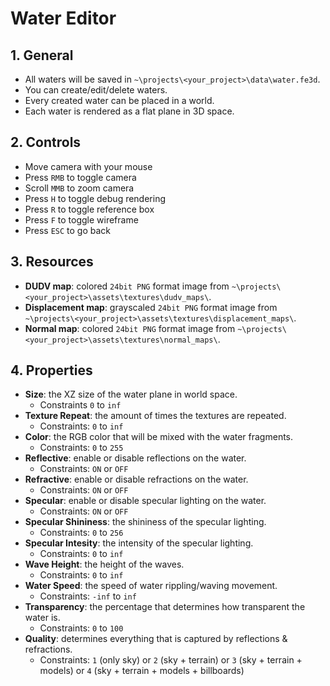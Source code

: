 # Water Editor

## 1. General

- All waters will be saved in `~\projects\<your_project>\data\water.fe3d`.
- You can create/edit/delete waters.
- Every created water can be placed in a world.
- Each water is rendered as a flat plane in 3D space.

## 2. Controls

- Move camera with your mouse
- Press `RMB` to toggle camera
- Scroll `MMB` to zoom camera
- Press `H` to toggle debug rendering
- Press `R` to toggle reference box
- Press `F` to toggle wireframe
- Press `ESC` to go back

## 3. Resources

- **DUDV map**: colored `24bit PNG` format image from `~\projects\<your_project>\assets\textures\dudv_maps\`.
- **Displacement map**: grayscaled `24bit PNG` format image from `~\projects\<your_project>\assets\textures\displacement_maps\`.
- **Normal map**: colored `24bit PNG` format image from `~\projects\<your_project>\assets\textures\normal_maps\`.

## 4. Properties

- **Size**: the XZ size of the water plane in world space.
  - Constraints `0` to `inf`
- **Texture Repeat**: the amount of times the textures are repeated.
  - Constraints: `0` to `inf`
- **Color**: the RGB color that will be mixed with the water fragments.
  - Constraints: `0` to `255`
- **Reflective**: enable or disable reflections on the water.
  - Constraints: `ON` or `OFF`
- **Refractive**: enable or disable refractions on the water.
  - Constraints: `ON` or `OFF`
- **Specular**: enable or disable specular lighting on the water.
  - Constraints: `ON` or `OFF`
- **Specular Shininess**: the shininess of the specular lighting.
  - Constraints: `0` to `256`
- **Specular Intesity**: the intensity of the specular lighting.
  - Constraints: `0` to `inf`
- **Wave Height**: the height of the waves.
  - Constraints: `0` to `inf`
- **Water Speed**: the speed of water rippling/waving movement.
  - Constraints: `-inf` to `inf`
- **Transparency**: the percentage that determines how transparent the water is.
  - Constraints: `0` to `100`
- **Quality**: determines everything that is captured by reflections & refractions.
  - Constraints: `1` (only sky) or `2` (sky + terrain) or `3` (sky + terrain + models) or `4` (sky + terrain + models + billboards)

